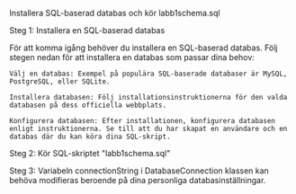 Installera SQL-baserad databas och kör labb1schema.sql

Steg 1: Installera en SQL-baserad databas

För att komma igång behöver du installera en SQL-baserad databas. Följ stegen nedan för att installera en databas som passar dina behov:

    Välj en databas: Exempel på populära SQL-baserade databaser är MySQL, PostgreSQL, eller SQLite.

    Installera databasen: Följ installationsinstruktionerna för den valda databasen på dess officiella webbplats.

    Konfigurera databasen: Efter installationen, konfigurera databasen enligt instruktionerna. Se till att du har skapat en användare och en databas där du kan köra dina SQL-skript.

Steg 2: Kör SQL-skriptet "labb1schema.sql"

Steg 3: Variabeln connectionString i DatabaseConnection klassen kan behöva modifieras beroende på dina personliga databasinställningar.
